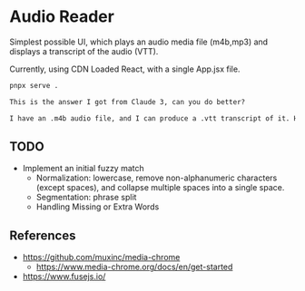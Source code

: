 # Audio Reader

Simplest possible UI, which plays an audio media file (m4b,mp3) and displays a transcript of the audio (VTT).

Currently, using CDN Loaded React, with a single App.jsx file.

```bash
pnpx serve .
```

```txt
This is the answer I got from Claude 3, can you do better?

I have an .m4b audio file, and I can produce a .vtt transcript of it. How can I play that in a browser. Ideally the transcript's text would be in a scrolling area, and current transcript test would be highlighted
```

## TODO

- Implement an initial fuzzy match
  - Normalization: lowercase, remove non-alphanumeric characters (except spaces), and collapse multiple spaces into a single space.
  - Segmentation: phrase split
  - Handling Missing or Extra Words

## References

- <https://github.com/muxinc/media-chrome>
  - <https://www.media-chrome.org/docs/en/get-started>
- <https://www.fusejs.io/>

